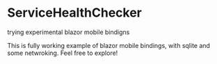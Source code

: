 # ServiceHealthChecker
trying experimental blazor mobile bindigns

This is fully working example of blazor mobile bindings, with sqlite and some netwroking. Feel free to explore!
